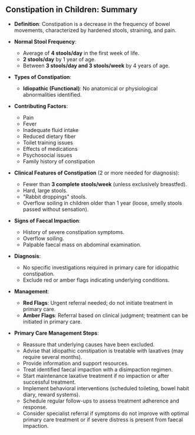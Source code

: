 ## Constipation in Children: Summary

- **Definition**: Constipation is a decrease in the frequency of bowel movements, characterized by hardened stools, straining, and pain.

- **Normal Stool Frequency**:
  - Average of **4 stools/day** in the first week of life.
  - **2 stools/day** by 1 year of age.
  - Between **3 stools/day and 3 stools/week** by 4 years of age.

- **Types of Constipation**:
  - **Idiopathic (Functional)**: No anatomical or physiological abnormalities identified.

- **Contributing Factors**:
  - Pain
  - Fever
  - Inadequate fluid intake
  - Reduced dietary fiber
  - Toilet training issues
  - Effects of medications
  - Psychosocial issues
  - Family history of constipation

- **Clinical Features of Constipation** (2 or more needed for diagnosis):
  - Fewer than **3 complete stools/week** (unless exclusively breastfed).
  - Hard, large stools.
  - "Rabbit droppings" stools.
  - Overflow soiling in children older than 1 year (loose, smelly stools passed without sensation).

- **Signs of Faecal Impaction**:
  - History of severe constipation symptoms.
  - Overflow soiling.
  - Palpable faecal mass on abdominal examination.

- **Diagnosis**:
  - No specific investigations required in primary care for idiopathic constipation.
  - Exclude red or amber flags indicating underlying conditions.

- **Management**:
  - **Red Flags**: Urgent referral needed; do not initiate treatment in primary care.
  - **Amber Flags**: Referral based on clinical judgment; treatment can be initiated in primary care.

- **Primary Care Management Steps**:
  - Reassure that underlying causes have been excluded.
  - Advise that idiopathic constipation is treatable with laxatives (may require several months).
  - Provide information and support resources.
  - Treat identified faecal impaction with a disimpaction regimen.
  - Start maintenance laxative treatment if no impaction or after successful treatment.
  - Implement behavioral interventions (scheduled toileting, bowel habit diary, reward systems).
  - Schedule regular follow-ups to assess treatment adherence and response.
  - Consider specialist referral if symptoms do not improve with optimal primary care treatment or if severe distress is present from faecal impaction.